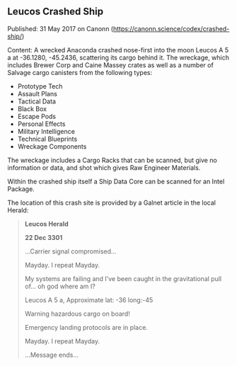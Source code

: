 ## Leucos Crashed Ship

Published: 31 May 2017 on Canonn (https://canonn.science/codex/crashed-ship/)

Content: A wrecked Anaconda crashed nose-first into the moon Leucos A 5 a at -36.1280, -45.2436, scattering its cargo behind it. The wreckage, which includes Brewer Corp and Caine Massey crates as well as a number of Salvage cargo canisters from the following types:

- Prototype Tech
- Assault Plans
- Tactical Data
- Black Box
- Escape Pods
- Personal Effects
- Military Intelligence
- Technical Blueprints
- Wreckage Components

The wreckage includes a Cargo Racks that can be scanned, but give no information or data, and shot which gives Raw Engineer Materials.

Within the crashed ship itself a Ship Data Core can be scanned for an Intel Package.

The location of this crash site is provided by a Galnet article in the local Herald:

> 
> **Leucos Herald**
> 
> **22 Dec 3301**
> 
> 
> …Carrier signal compromised…
> 
> 
> Mayday. I repeat Mayday.
> 
> 
> My systems are failing and I’ve been caught in the gravitational pull of… oh god where am I?
> 
> 
> Leucos A 5 a, Approximate lat: -36 long:-45
> 
> 
> Warning hazardous cargo on board!
> 
> 
> Emergency landing protocols are in place.
> 
> 
> Mayday. I repeat Mayday.
> 
> 
> …Message ends…